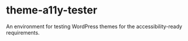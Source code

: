 # theme-a11y-tester
An environment for testing WordPress themes for the accessibility-ready requirements.
